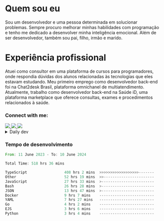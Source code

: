 # Quem sou eu
Sou um desenvolvedor e uma pessoa determinada em solucionar problemas. Sempre procuro melhorar minhas habilidades com programação e tenho me dedicado a desenvolver minha inteligência emocional. Além de ser desenvolvedor, também sou pai, filho, irmão e marido.

# Experiência profissional
Atuei como consultor em uma plataforma de cursos para programadores, onde respondia dúvidas dos alunos relacionadas às tecnologias que eles estavam estudando.
Meu primeiro emprego como desenvolvedor back-end foi na Chat2desk Brasil, plataforma omnichanel de multiatendimento.
Atualmente, trabalho como desenvolvedor back-end na Saúde iD, uma plataforma marketplace que oferece consultas, exames e procedimentos relacionados à saúde.

### Connect with me:
<a href="https://www.linkedin.com/in/theusmoreira" target="_blank" >
<img src="https://img.shields.io/badge/linkedin-%230077B5.svg?&style=for-the-badge&logo=linkedin&logoColor=white ">
</a>
<a href="https://www.instagram.com/matheus.s.moreira/" target="_blank">
<img src="https://img.shields.io/badge/instagram-%23E4405F.svg?&style=for-the-badge&logo=instagram&logoColor=white">
</a>
<a href="mailto:matheussm301@gmail.com"  target="_blank">
<img src="https://img.shields.io/badge/gmail-%23E4405F.svg?&style=for-the-badge&logo=gmail&logoColor=white">
</a>


<details>
  <summary>Daily dev </summary>
<p>
  <a href="https://app.daily.dev/matheussantos"><img src="https://github.com/matheus-santos-moreira/matheus-santos-moreira/blob/master/devcard.svg" width="200" alt="Matheus Santos's Dev Card"/></a>
 </p>
</details>

<h3>Tempo de desenvolvimento</h3>

<!--START_SECTION:waka-->

```rust
From: 11 June 2023 - To: 10 June 2024

Total Time: 518 hrs 36 mins

TypeScript                 408 hrs 2 mins  >>>>>>>>>>>>>>>>>>-------   71.47 %
Other                      52 hrs 19 mins  >>-----------------------   09.16 %
JavaScript                 27 hrs 33 mins  >------------------------   04.83 %
Bash                       26 hrs 28 mins  >------------------------   04.64 %
JSON                       13 hrs 47 mins  >------------------------   02.42 %
Docker                     9 hrs 7 mins    -------------------------   01.60 %
YAML                       7 hrs 27 mins   -------------------------   01.31 %
Go                         4 hrs 2 mins    -------------------------   00.71 %
EJS                        3 hrs 6 mins    -------------------------   00.54 %
Python                     3 hrs 4 mins    -------------------------   00.54 %
```

<!--END_SECTION:waka-->
